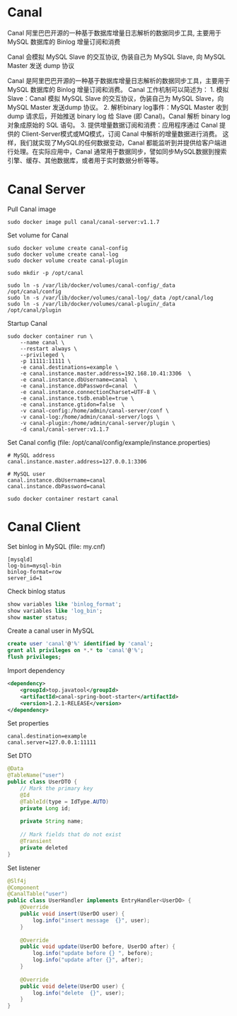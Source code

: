# Canal

Canal 阿里巴巴开源的一种基于数据库增量日志解析的数据同步工具, 主要用于 MySQL 数据库的 Binlog 增量订阅和消费

Canal 会模拟 MySQL Slave 的交互协议, 伪装自己为 MySQL Slave, 向 MySQL Master 发送 dump 协议




Canal 是阿里巴巴开源的一种基于数据库增量日志解析的数据同步工具，主要用于 MySQL 数据库的 Binlog 增量订阅和消费。
Canal 工作机制可以简述为：
	1.	模拟Slave：Canal 模拟 MySQL Slave 的交互协议，伪装自己为 MySQL Slave，向 MySQL Master 发送dump 协议。
	2.	解析binary log事件：MySQL Master 收到 dump 请求后，开始推送 binary log 给 Slave (即 Canal)。Canal 解析 binary log 对象成原始的 SQL 语句。
	3.	提供增量数据订阅和消费：应用程序通过 Canal 提供的 Client-Server模式或MQ模式，订阅 Canal 中解析的增量数据进行消费。
这样，我们就实现了MySQL的任何数据变动，Canal 都能监听到并提供给客户端进行处理。在实际应用中，Canal 通常用于数据同步，譬如同步MySQL数据到搜索引擎、缓存、其他数据库，或者用于实时数据分析等等。


# Canal Server

Pull Canal image

```shell
sudo docker image pull canal/canal-server:v1.1.7
```

Set volume for Canal

```shell
sudo docker volume create canal-config
sudo docker volume create canal-log
sudo docker volume create canal-plugin

sudo mkdir -p /opt/canal

sudo ln -s /var/lib/docker/volumes/canal-config/_data /opt/canal/config
sudo ln -s /var/lib/docker/volumes/canal-log/_data /opt/canal/log
sudo ln -s /var/lib/docker/volumes/canal-plugin/_data /opt/canal/plugin
```

Startup Canal

```shell
sudo docker container run \
    --name canal \
    --restart always \
    --privileged \
    -p 11111:11111 \
    -e canal.destinations=example \
    -e canal.instance.master.address=192.168.10.41:3306  \
    -e canal.instance.dbUsername=canal  \
    -e canal.instance.dbPassword=canal  \
    -e canal.instance.connectionCharset=UTF-8 \
    -e canal.instance.tsdb.enable=true \
    -e canal.instance.gtidon=false  \
    -v canal-config:/home/admin/canal-server/conf \
    -v canal-log:/home/admin/canal-server/logs \
    -v canal-plugin:/home/admin/canal-server/plugin \
    -d canal/canal-server:v1.1.7
```

Set Canal config (file: /opt/canal/config/example/instance.properties)

```properties
# MySQL address
canal.instance.master.address=127.0.0.1:3306

# MySQL user
canal.instance.dbUsername=canal
canal.instance.dbPassword=canal
```

```shell
sudo docker container restart canal
```

# Canal Client

Set binlog in MySQL (file: my.cnf)

```
[mysqld]
log-bin=mysql-bin
binlog-format=row
server_id=1
```

Check binlog status

```sql
show variables like 'binlog_format';
show variables like 'log_bin';
show master status;
```

Create a canal user in MySQL

```sql
create user 'canal'@'%' identified by 'canal';
grant all privileges on *.* to 'canal'@'%';
flush privileges;
```

Import dependency

```xml
<dependency>
    <groupId>top.javatool</groupId>
    <artifactId>canal-spring-boot-starter</artifactId>
    <version>1.2.1-RELEASE</version>
</dependency>
```

Set properties

```properties
canal.destination=example
canal.server=127.0.0.1:11111
```

Set DTO

```java
@Data
@TableName("user")
public class UserDTO {
    // Mark the primary key
    @Id
    @TableId(type = IdType.AUTO)
    private Long id;
    
    private String name;
    
    // Mark fields that do not exist
    @Transient
    private deleted
}
```

Set listener

```java
@Slf4j
@Component
@CanalTable("user")
public class UserHandler implements EntryHandler<UserDO> {
    @Override
    public void insert(UserDO user) {
        log.info("insert message  {}", user);
    }
    
    @Override
    public void update(UserDO before, UserDO after) {
        log.info("update before {} ", before);
        log.info("update after {}", after);
    }
    
    @Override
    public void delete(UserDO user) {
        log.info("delete  {}", user);
    }
}
```

